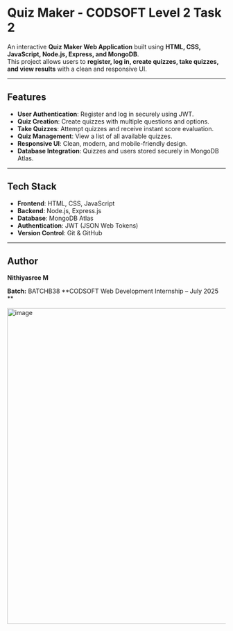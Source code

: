 #  Quiz Maker - CODSOFT Level 2 Task 2

An interactive **Quiz Maker Web Application** built using **HTML, CSS, JavaScript, Node.js, Express, and MongoDB**.  
This project allows users to **register, log in, create quizzes, take quizzes, and view results** with a clean and responsive UI.

---

##  Features
-  **User Authentication**: Register and log in securely using JWT.
-  **Quiz Creation**: Create quizzes with multiple questions and options.
-  **Take Quizzes**: Attempt quizzes and receive instant score evaluation.
-  **Quiz Management**: View a list of all available quizzes.
-  **Responsive UI**: Clean, modern, and mobile-friendly design.
-  **Database Integration**: Quizzes and users stored securely in MongoDB Atlas.

---

##  Tech Stack
- **Frontend**: HTML, CSS, JavaScript  
- **Backend**: Node.js, Express.js  
- **Database**: MongoDB Atlas  
- **Authentication**: JWT (JSON Web Tokens)  
- **Version Control**: Git & GitHub  

---

## Author

**Nithiyasree M**

**Batch:** BATCHB38 
**CODSOFT Web Development Internship – July 2025
**







<img width="1366" height="728" alt="image" src="https://github.com/user-attachments/assets/0561ffab-60e8-4c72-a1ed-e08a50ffcaa7" />
